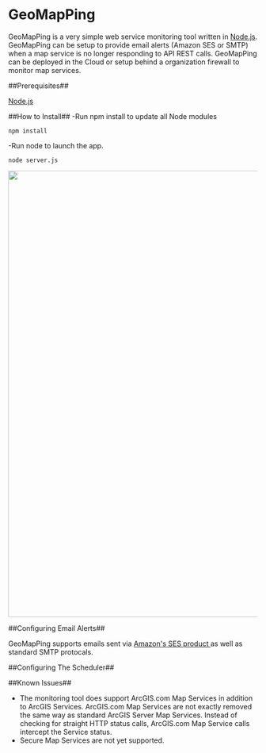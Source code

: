 GeoMapPing
==========

GeoMapPing is a very simple web service monitoring tool written in <a href="http://nodejs.org">Node.js</a>.  GeoMapPing can be setup to provide email alerts (Amazon SES or SMTP) when a map service is no longer responding to API REST calls.  GeoMapPing can be deployed in the Cloud or setup behind a organization firewall to monitor map services.  

##Prerequisites##

<a href="http://nodejs.org/download/">Node.js</a>


##How to Install##
-Run npm install to update all Node modules

```
npm install
```

-Run node to launch the app.

```
node server.js
```

<img src="http://geopublic.s3.amazonaws.com/GeoMapPing_Landing.png" width="900px"/>

##Configuring Email Alerts##

GeoMapPing supports emails sent via <a href="http://aws.amazon.com/ses/">Amazon's SES product </a> as well as standard SMTP protocals.

##Configuring The Scheduler##

##Known Issues##
- The monitoring tool does support ArcGIS.com Map Services in addition to ArcGIS Services.  ArcGIS.com Map Services are not exactly removed the same way as standard ArcGIS Server Map Services.  Instead of checking for straight HTTP status calls, ArcGIS.com Map Service calls intercept the Service status. 
- Secure Map Services are not yet supported.  
